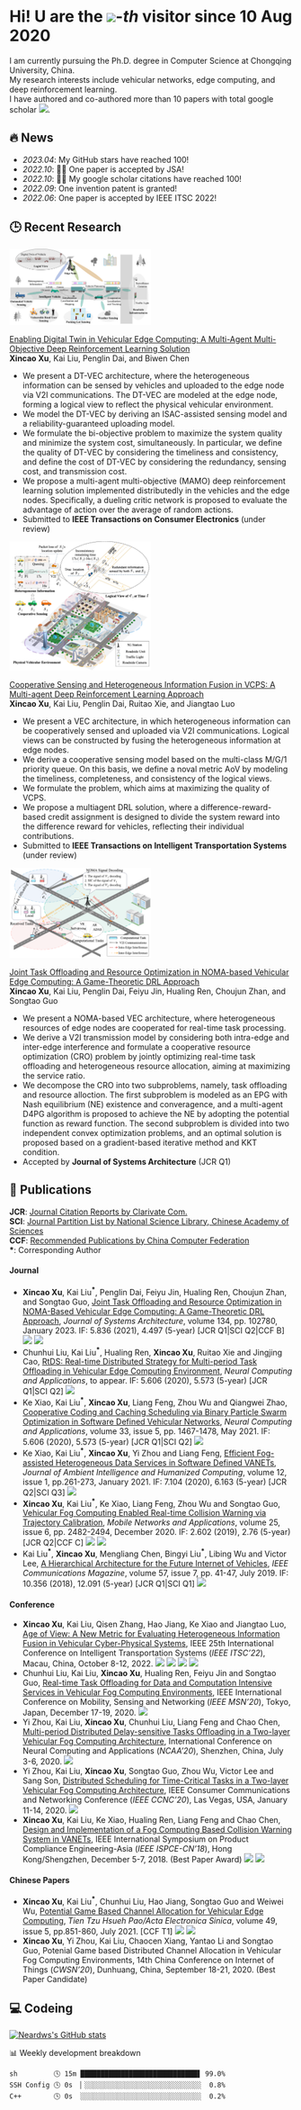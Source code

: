 # Hi! U are the [![](https://count.getloli.com/get/@:neardws)](https://count.getloli.com/)-*th* visitor since 10 Aug 2020

I am currently pursuing the Ph.D. degree in Computer Science at Chongqing University, China.    
My research interests include vehicular networks, edge computing, and deep reinforcement learning.     
I have authored and co-authored more than 10 papers with total google scholar <a href='https://scholar.google.com/citations?user=DK5avZUAAAAJ'><img src="https://img.shields.io/endpoint?logo=Google%20Scholar&url=https%3A%2F%2Fcdn.jsdelivr.net%2Fgh%2FNeardws%2Fneardws.github.io@google-scholar-stats%2Fgs_data_shieldsio.json&labelColor=f6f6f6&color=9cf&style=flat&label=citations"></a>. 

<!-- [CV](https://github.com/neardws/neardws/blob/master/docs/CV_XincaoXu.pdf) [简历](https://github.com/neardws/neardws/blob/master/docs/CV_XincaoXu_ZH.pdf)
 -->
## 🔥 News

- *2023.04*: My GitHub stars have reached 100!
- *2022.10*: 🎉🎉 One paper is accepted by JSA!
- *2022.10*: 🎉🎉 My google scholar citations have reached 100!
- *2022.09*: One invention patent is granted!
- *2022.06*: One paper is accepted by IEEE ITSC 2022!

## 🕒 Recent Research 


<div><img src='image/DT_VEC.png' alt="DT-VEC" width="50%" class="center"></div>

[Enabling Digital Twin in Vehicular Edge Computing: A Multi-Agent Multi-Objective Deep Reinforcement Learning Solution]()       
**Xincao Xu**, Kai Liu, Penglin Dai, and Biwen Chen

- We present a DT-VEC architecture, where the heterogeneous information can be sensed by vehicles and uploaded to the edge node via V2I communications. The DT-VEC are modeled at the edge node, forming a logical view to reflect the physical vehicular environment. 
- We model the DT-VEC by deriving an ISAC-assisted sensing model and a reliability-guaranteed uploading model. 
- We formulate the bi-objective problem to maximize the system quality and minimize the system cost, simultaneously. In particular, we define the quality of DT-VEC by considering the timeliness and consistency, and define the cost of DT-VEC by considering the redundancy, sensing cost, and transmission cost. 
- We propose a multi-agent multi-objective (MAMO) deep reinforcement learning solution implemented distributedly in the vehicles and the edge nodes. Specifically, a dueling critic network is proposed to evaluate the advantage of action over the average of random actions. 
- Submitted to **IEEE Transactions on Consumer Electronics** (under review)


<div><img src='image/VCPS.png' alt="VCPS" width="50%" class="center"></div>

[Cooperative Sensing and Heterogeneous Information Fusion in VCPS: A Multi-agent Deep Reinforcement Learning Approach](https://arxiv.org/abs/2209.12265)  
**Xincao Xu**, Kai Liu, Penglin Dai, Ruitao Xie, and Jiangtao Luo

- We present a VEC architecture, in which heterogeneous information can be cooperatively sensed and uploaded via V2I communications. Logical views can be constructed by fusing the heterogeneous information at edge nodes. 
- We derive a cooperative sensing model based on the multi-class M/G/1 priority queue. On this basis, we define a noval metric AoV by modeling the timeliness, completeness, and consistency of the logical views.
- We formulate the problem, which aims at maximizing the quality of VCPS. 
- We propose a multiagent DRL solution, where a difference-reward-based credit assignment is designed to divide the system reward into the difference reward for vehicles, reflecting their individual contributions.
- Submitted to **IEEE Transactions on Intelligent Transportation Systems** (under review)

<div><img src='image/NOMA_based_VEC.png' alt="JSA 2022" width="50%" class="center"></div>

[Joint Task Offloading and Resource Optimization in NOMA-based Vehicular Edge Computing: A Game-Theoretic DRL Approach](https://www.sciencedirect.com/science/article/pii/S138376212200265X)  
**Xincao Xu**, Kai Liu, Penglin Dai, Feiyu Jin, Hualing Ren, Choujun Zhan, and Songtao Guo

- We present a NOMA-based VEC architecture, where heterogeneous resources of edge nodes are cooperated for real-time task processing.
- We derive a V2I transmission model by considering both intra-edge and inter-edge interference and formulate a cooperative resource optimization (CRO) problem by jointly optimizing real-time task offloading and heterogeneous resource allocation, aiming at maximizing the service ratio.
- We decompose the CRO into two subproblems, namely, task offloading and resource alloction. The first subproblem is modeled as an EPG with Nash equilibrium (NE) existence and converagence, and a multi-agent D4PG algorithm is proposed to achieve the NE by adopting the potential function as reward function. The second subproblem is divided into two independent convex optimization problems, and an optimal solution is proposed based on a gradient-based iterative method and KKT condition.
- Accepted by **Journal of Systems Architecture** (JCR Q1)

## 📖 Publications

**JCR**: [Journal Citation Reports by Clarivate Com.](https://jcr.clarivate.com/jcr/home)    
**SCI**: [Journal Partition List by National Science Library, Chinese Academy of Sciences](https://www.fenqubiao.com)    
**CCF**: [Recommended Publications by China Computer Federation](https://www.ccf.org.cn/Academic_Evaluation/By_category/)    
**\***: Corresponding Author

#### Journal

- **Xincao Xu**, Kai Liu<sup>**\***</sup>, Penglin Dai, Feiyu Jin, Hualing Ren, Choujun Zhan, and Songtao Guo, [Joint Task Offloading and Resource Optimization in NOMA-Based Vehicular Edge Computing: A Game-Theoretic DRL Approach](https://www.sciencedirect.com/science/article/pii/S138376212200265X), *Journal of Systems Architecture*, volume 134, pp. 102780, January 2023. IF: 5.836 (2021), 4.497 (5-year) [JCR Q1\|SCI Q2\|CCF B] [![](https://img.shields.io/badge/dynamic/json?logo=Google%20Scholar&url=https%3A%2F%2Fcdn.jsdelivr.net%2Fgh%2FNeardws%2Fneardws.github.io@google-scholar-stats%2Fgs_data.json&query=$['publications']['DK5avZUAAAAJ:Y5dfb0dijaUC']['num_citations']&labelColor=f6f6f6&color=9cf&style=flat&label=citations)](https://scholar.google.com/citations?view_op=view_citation&hl=en&user=DK5avZUAAAAJ&citation_for_view=DK5avZUAAAAJ:Y5dfb0dijaUC) [![](https://img.shields.io/github/stars/neardws/Game-Theoretic-Deep-Reinforcement-Learning?style=social)](https://github.com/neardws/Game-Theoretic-Deep-Reinforcement-Learning)
- Chunhui Liu, Kai Liu<sup>**\***</sup>, Hualing Ren, **Xincao Xu**, Ruitao Xie and Jingjing Cao, [RtDS: Real-time Distributed Strategy for Multi-period Task Offloading in Vehicular Edge Computing Environment](https://link.springer.com/article/10.1007/s00521-021-05766-5), *Neural Computing and Applications*, to appear. IF: 5.606 (2020), 5.573 (5-year) [JCR Q1\|SCI Q2] [![](https://img.shields.io/badge/dynamic/json?logo=Google%20Scholar&url=https%3A%2F%2Fcdn.jsdelivr.net%2Fgh%2FNeardws%2Fneardws.github.io@google-scholar-stats%2Fgs_data.json&query=$['publications']['DK5avZUAAAAJ:4fKUyHm3Qg0C']['num_citations']&labelColor=f6f6f6&color=9cf&style=flat&label=citations)](https://scholar.google.com/citations?view_op=view_citation&hl=en&user=DK5avZUAAAAJ&citation_for_view=DK5avZUAAAAJ:4fKUyHm3Qg0C)
- Ke Xiao, Kai Liu<sup>**\***</sup>, **Xincao Xu**, Liang Feng, Zhou Wu and Qiangwei Zhao, [Cooperative Coding and Caching Scheduling via Binary Particle Swarm Optimization in Software Defined Vehicular Networks](https://link.springer.com/article/10.1007/s00521-020-04978-5), *Neural Computing and Applications*, volume 33, issue 5, pp. 1467-1478, May 2021. IF: 5.606 (2020), 5.573 (5-year) [JCR Q1\|SCI Q2] [![](https://img.shields.io/badge/dynamic/json?logo=Google%20Scholar&url=https%3A%2F%2Fcdn.jsdelivr.net%2Fgh%2FNeardws%2Fneardws.github.io@google-scholar-stats%2Fgs_data.json&query=$['publications']['DK5avZUAAAAJ:l7t_Zn2s7bgC']['num_citations']&labelColor=f6f6f6&color=9cf&style=flat&label=citations)](https://scholar.google.com/citations?view_op=view_citation&hl=en&user=DK5avZUAAAAJ&citation_for_view=DK5avZUAAAAJ:l7t_Zn2s7bgC)
- Ke Xiao, Kai Liu<sup>**\***</sup>, **Xincao Xu**, Yi Zhou and Liang Feng, [Efficient Fog-assisted Heterogeneous Data Services in Software Defined VANETs](https://link.springer.com/article/10.1007/s12652-019-01507-8), *Journal of Ambient Intelligence and Humanized Computing*, volume 12, issue 1, pp.261-273, January 2021. IF: 7.104 (2020), 6.163 (5-year) [JCR Q2\|SCI Q3] [![](https://img.shields.io/badge/dynamic/json?logo=Google%20Scholar&url=https%3A%2F%2Fcdn.jsdelivr.net%2Fgh%2FNeardws%2Fneardws.github.io@google-scholar-stats%2Fgs_data.json&query=$['publications']['DK5avZUAAAAJ:CHSYGLWDkRkC']['num_citations']&labelColor=f6f6f6&color=9cf&style=flat&label=citations)](https://scholar.google.com/citations?view_op=view_citation&hl=en&user=DK5avZUAAAAJ&citation_for_view=DK5avZUAAAAJ:CHSYGLWDkRkC)
- **Xincao Xu**, Kai Liu<sup>**\***</sup>, Ke Xiao, Liang Feng, Zhou Wu and Songtao Guo, [Vehicular Fog Computing Enabled Real-time Collision Warning via Trajectory Calibration](https://link.springer.com/article/10.1007/s11036-020-01591-7), *Mobile Networks and Applications*, volume 25, issue 6, pp. 2482-2494, December 2020. IF: 2.602 (2019), 2.76 (5-year) [JCR Q2\|CCF C] [![](https://img.shields.io/badge/dynamic/json?logo=Google%20Scholar&url=https%3A%2F%2Fcdn.jsdelivr.net%2Fgh%2FNeardws%2Fneardws.github.io@google-scholar-stats%2Fgs_data.json&query=$['publications']['DK5avZUAAAAJ:tOudhMTPpwUC']['num_citations']&labelColor=f6f6f6&color=9cf&style=flat&label=citations)](https://scholar.google.com/citations?view_op=view_citation&hl=en&user=DK5avZUAAAAJ&citation_for_view=DK5avZUAAAAJ:tOudhMTPpwUC) [![](https://img.shields.io/github/stars/neardws/fog-computing-based-collision-warning-system?style=social)](https://github.com/neardws/fog-computing-based-collision-warning-system)
- Kai Liu<sup>**\***</sup>, **Xincao Xu**, Mengliang Chen, Bingyi Liu<sup>**\***</sup>, Libing Wu and Victor Lee, [A Hierarchical Architecture for the Future Internet of Vehicles](https://ieeexplore.ieee.org/document/8767077), *IEEE Communications Magazine*, volume 57, issue 7, pp. 41-47, July 2019. IF: 10.356  (2018), 12.091 (5-year) [JCR Q1\|SCI Q1] [![](https://img.shields.io/badge/dynamic/json?logo=Google%20Scholar&url=https%3A%2F%2Fcdn.jsdelivr.net%2Fgh%2FNeardws%2Fneardws.github.io@google-scholar-stats%2Fgs_data.json&query=$['publications']['DK5avZUAAAAJ:1sJd4Hv_s6UC']['num_citations']&labelColor=f6f6f6&color=9cf&style=flat&label=citations)](https://scholar.google.com/citations?view_op=view_citation&hl=en&user=DK5avZUAAAAJ&citation_for_view=DK5avZUAAAAJ:1sJd4Hv_s6UC)

#### Conference

- **Xincao Xu**, Kai Liu, Qisen Zhang, Hao Jiang, Ke Xiao and Jiangtao Luo, [Age of View: A New Metric for Evaluating Heterogeneous Information Fusion in Vehicular Cyber-Physical Systems](https://ieeexplore.ieee.org/abstract/document/9921762), IEEE 25th International Conference on Intelligent Transportation Systems (*IEEE ITSC’22*), Macau, China, October 8-12, 2022. [![](https://img.shields.io/badge/dynamic/json?logo=Google%20Scholar&url=https%3A%2F%2Fcdn.jsdelivr.net%2Fgh%2FNeardws%2Fneardws.github.io@google-scholar-stats%2Fgs_data.json&query=$['publications']['DK5avZUAAAAJ:_B80troHkn4C']['num_citations']&labelColor=f6f6f6&color=9cf&style=flat&label=citations)](https://scholar.google.com/citations?view_op=view_citation&hl=en&user=DK5avZUAAAAJ&citation_for_view=DK5avZUAAAAJ:_B80troHkn4C) [![](https://img.shields.io/github/stars/neardws/Age-of-View?style=social)](https://github.com/neardws/Age-of-View) [![](https://shields.io/badge/Slide-PDF-green?logo=Slides&style=flat)](https://neardws-1257861591.cos.ap-shanghai.myqcloud.com/2022/09/20220915013208ITSC2022_Sildes591.pdf) [![](https://img.shields.io/youtube/views/iayUfkFCMcs?style=social)](https://youtu.be/iayUfkFCMcs)
- Chunhui Liu, Kai Liu, **Xincao Xu**, Hualing Ren, Feiyu Jin and Songtao Guo, [Real-time Task Offloading for Data and Computation Intensive Services in Vehicular Fog Computing Environments](https://ieeexplore.ieee.org/abstract/document/9394299), IEEE International Conference on Mobility, Sensing and Networking (*IEEE MSN’20*), Tokyo, Japan, December 17-19, 2020. [![](https://img.shields.io/badge/dynamic/json?logo=Google%20Scholar&url=https%3A%2F%2Fcdn.jsdelivr.net%2Fgh%2FNeardws%2Fneardws.github.io@google-scholar-stats%2Fgs_data.json&query=$['publications']['DK5avZUAAAAJ:sSrBHYA8nusC']['num_citations']&labelColor=f6f6f6&color=9cf&style=flat&label=citations)](https://scholar.google.com/citations?view_op=view_citation&hl=en&user=DK5avZUAAAAJ&citation_for_view=DK5avZUAAAAJ:sSrBHYA8nusC)
- Yi Zhou, Kai Liu, **Xincao Xu**, Chunhui Liu, Liang Feng and Chao Chen, [Multi-period Distributed Delay-sensitive Tasks Offloading in a Two-layer Vehicular Fog Computing Architecture](https://link.springer.com/chapter/10.1007/978-981-15-7670-6_38), International Conference on Neural Computing and Applications (*NCAA’20*), Shenzhen, China, July 3-6, 2020. [![](https://img.shields.io/badge/dynamic/json?logo=Google%20Scholar&url=https%3A%2F%2Fcdn.jsdelivr.net%2Fgh%2FNeardws%2Fneardws.github.io@google-scholar-stats%2Fgs_data.json&query=$['publications']['DK5avZUAAAAJ:vRqMK49ujn8C']['num_citations']&labelColor=f6f6f6&color=9cf&style=flat&label=citations)](https://scholar.google.com/citations?view_op=view_citation&hl=en&user=DK5avZUAAAAJ&citation_for_view=DK5avZUAAAAJ:vRqMK49ujn8C)
- Yi Zhou, Kai Liu, **Xincao Xu**, Songtao Guo, Zhou Wu, Victor Lee and Sang Son, [Distributed Scheduling for Time-Critical Tasks in a Two-layer Vehicular Fog Computing Architecture](https://ieeexplore.ieee.org/document/9045579), IEEE Consumer Communications and Networking Conference (*IEEE CCNC’20*), Las Vegas, USA, January 11-14, 2020. [![](https://img.shields.io/badge/dynamic/json?logo=Google%20Scholar&url=https%3A%2F%2Fcdn.jsdelivr.net%2Fgh%2FNeardws%2Fneardws.github.io@google-scholar-stats%2Fgs_data.json&query=$['publications']['DK5avZUAAAAJ:K3LRdlH-MEoC']['num_citations']&labelColor=f6f6f6&color=9cf&style=flat&label=citations)](https://scholar.google.com/citations?view_op=view_citation&hl=en&user=DK5avZUAAAAJ&citation_for_view=DK5avZUAAAAJ:K3LRdlH-MEoC)
- **Xincao Xu**, Kai Liu, Ke Xiao, Hualing Ren, Liang Feng and Chao Chen, [Design and Implementation of a Fog Computing Based Collision Warning System in VANETs](https://ieeexplore.ieee.org/document/8805783), IEEE International Symposium on Product Compliance Engineering-Asia (*IEEE ISPCE-CN’18*), Hong Kong/Shengzhen, December 5-7, 2018. (Best Paper Award) [![](https://img.shields.io/badge/dynamic/json?logo=Google%20Scholar&url=https%3A%2F%2Fcdn.jsdelivr.net%2Fgh%2FNeardws%2Fneardws.github.io@google-scholar-stats%2Fgs_data.json&query=$['publications']['DK5avZUAAAAJ:xtRiw3GOFMkC']['num_citations']&labelColor=f6f6f6&color=9cf&style=flat&label=citations)](https://scholar.google.com/citations?view_op=view_citation&hl=en&user=DK5avZUAAAAJ&citation_for_view=DK5avZUAAAAJ:xtRiw3GOFMkC) [![](https://img.shields.io/github/stars/cqu-bdsc/Collision-Warning-System?style=social)](https://github.com/cqu-bdsc/Collision-Warning-System)

#### Chinese Papers

- **Xincao Xu**, Kai Liu<sup>**\***</sup>, Chunhui Liu, Hao Jiang, Songtao Guo and Weiwei Wu, [Potential Game Based Channel Allocation for Vehicular Edge Computing](https://www.ejournal.org.cn/CN/10.12263/DZXB.20200994), *Tien Tzu Hsueh Pao/Acta Electronica Sinica*, volume 49, issue 5, pp.851-860, July 2021. [CCF T1] [![](https://img.shields.io/badge/dynamic/json?logo=Google%20Scholar&url=https%3A%2F%2Fcdn.jsdelivr.net%2Fgh%2FNeardws%2Fneardws.github.io@google-scholar-stats%2Fgs_data.json&query=$['publications']['DK5avZUAAAAJ:fQNAKQ3IYiAC']['num_citations']&labelColor=f6f6f6&color=9cf&style=flat&label=citations)](https://scholar.google.com/citations?view_op=view_citation&hl=en&user=DK5avZUAAAAJ&citation_for_view=DK5avZUAAAAJ:fQNAKQ3IYiAC) [![](https://img.shields.io/github/stars/neardws/Incentive-based-Probability-Update-and-Strategy-Selection?style=social)](https://github.com/neardws/Incentive-based-Probability-Update-and-Strategy-Selection)
- **Xincao Xu**, Yi Zhou, Kai Liu, Chaocen Xiang, Yantao Li and Songtao Guo, Potenial Game based Distributed Channel Allocation in Vehicular Fog Computing Environments, 14th China Conference on Internet of Things (*CWSN’20*), Dunhuang, China, September 18-21, 2020. (Best Paper Candidate)

## 💻 Codeing

[![Neardws's GitHub stats](https://github-readme-stats-sigma-five.vercel.app/api?username=neardws&show_icons=true&theme=graywhite)](https://github.com/neardws/github-readme-stats)
<!-- waka-box start -->
📊 Weekly development breakdown
```text
sh         🕓 15m █████████████████████████████▋ 99.0%
SSH Config 🕓 0s  ▏░░░░░░░░░░░░░░░░░░░░░░░░░░░░░  0.8%
C++        🕓 0s  ░░░░░░░░░░░░░░░░░░░░░░░░░░░░░░  0.2%
```
<!-- Powered by https://github.com/journey-ad/waka-box-go . -->
<!-- waka-box end -->
